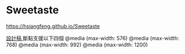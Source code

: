 # Sweetaste

https://hsiangfeng.github.io/Sweetaste  

<a href="https://xd.adobe.com/spec/934efdb7-a7e4-47d5-572e-efece0914f62-e57f/screen/cb2b09a1-0a58-4688-ab3c-4d2ed58723d7/home-mobile-375x667/">
設計稿
</a>  
斷點支援以下四個  
@media (max-width: 576)  
@media (max-width: 768)  
@media (max-width: 992)  
@media (max-width: 1200)  
